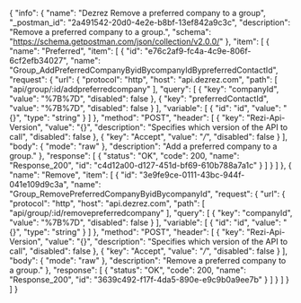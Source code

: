 {
  "info": {
    "name": "Dezrez Remove a preferred company to a group",
    "_postman_id": "2a491542-20d0-4e2e-b8bf-13ef842a9c3c",
    "description": "Remove a preferred company to a group.",
    "schema": "https://schema.getpostman.com/json/collection/v2.0.0/"
  },
  "item": [
    {
      "name": "Preferred",
      "item": [
        {
          "id": "e76c2af9-fc4a-4c9e-806f-6cf2efb34027",
          "name": "Group_AddPreferredCompanyByidBycompanyIdBypreferredContactId",
          "request": {
            "url": {
              "protocol": "http",
              "host": "api.dezrez.com",
              "path": [
                "api/group/:id/addpreferredcompany"
              ],
              "query": [
                {
                  "key": "companyId",
                  "value": "%7B%7D",
                  "disabled": false
                },
                {
                  "key": "preferredContactId",
                  "value": "%7B%7D",
                  "disabled": false
                }
              ],
              "variable": [
                {
                  "id": "id",
                  "value": "{}",
                  "type": "string"
                }
              ]
            },
            "method": "POST",
            "header": [
              {
                "key": "Rezi-Api-Version",
                "value": "{}",
                "description": "Specifies which version of the API to call",
                "disabled": false
              },
              {
                "key": "Accept",
                "value": "*/*",
                "disabled": false
              }
            ],
            "body": {
              "mode": "raw"
            },
            "description": "Add a preferred company to a group."
          },
          "response": [
            {
              "status": "OK",
              "code": 200,
              "name": "Response_200",
              "id": "c4d12a00-d127-451d-bf69-610b788a7a1c"
            }
          ]
        }
      ]
    },
    {
      "name": "Remove",
      "item": [
        {
          "id": "3e9fe9ce-0111-43bc-944f-041e109d9c3a",
          "name": "Group_RemovePreferredCompanyByidBycompanyId",
          "request": {
            "url": {
              "protocol": "http",
              "host": "api.dezrez.com",
              "path": [
                "api/group/:id/removepreferredcompany"
              ],
              "query": [
                {
                  "key": "companyId",
                  "value": "%7B%7D",
                  "disabled": false
                }
              ],
              "variable": [
                {
                  "id": "id",
                  "value": "{}",
                  "type": "string"
                }
              ]
            },
            "method": "POST",
            "header": [
              {
                "key": "Rezi-Api-Version",
                "value": "{}",
                "description": "Specifies which version of the API to call",
                "disabled": false
              },
              {
                "key": "Accept",
                "value": "*/*",
                "disabled": false
              }
            ],
            "body": {
              "mode": "raw"
            },
            "description": "Remove a preferred company to a group."
          },
          "response": [
            {
              "status": "OK",
              "code": 200,
              "name": "Response_200",
              "id": "3639c492-f17f-4da5-890e-e9c9b0a9ee7b"
            }
          ]
        }
      ]
    }
  ]
}